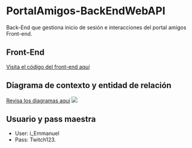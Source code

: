 # PortalAmigos-BackEndWebAPI
Back-End que gestiona inicio de sesión e interacciones del portal amigos Front-end. 

## Front-End

[Visita el código del front-end aquí](https://github.com/TheIE100/PortalAmigos)

## Diagrama de contexto y entidad de relación

[Revisa los diagramas aquí](https://app.lucidchart.com/invitations/accept/df093777-df3b-4b36-92c4-46b6dc9cd25c)
<img src="https://i.ibb.co/6DQcNm8/Anotaci-n-2020-06-29-150226.png"/>

## Usuario y pass maestra

* User: i_Emmanuel
* Pass: Twitch123.
